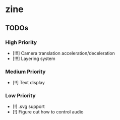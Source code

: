 # zine

## TODOs

### High Priority

* [!!!] Camera translation acceleration/deceleration
* [!!!] Layering system

### Medium Priority

* [!!] Text display

### Low Priority

* [!] .svg support
* [!] Figure out how to control audio
